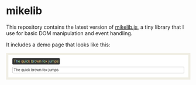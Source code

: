 # mikelib

This repository contains the latest version of
[mikelib.js](https://github.com/michaellaszlo/mikelib/blob/master/js/mikelib.js),
a tiny library that I use for basic DOM manipulation and event handling.

It includes a demo page that looks like this:

![Demo page for mikelib.js](https://github.com/michaellaszlo/mikelib/blob/master/screenshot.png)


